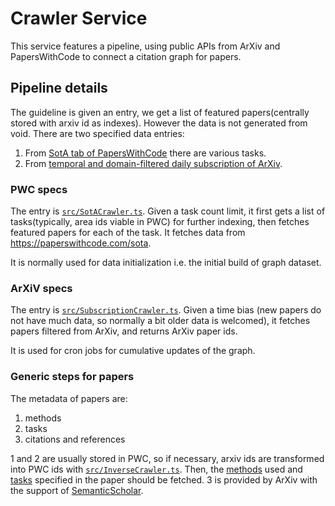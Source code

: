 # Crawler Service

This service features a pipeline, using public APIs from ArXiv and PapersWithCode to connect a citation graph for papers.

## Pipeline details

The guideline is given an entry, we get a list of featured papers(centrally stored with arxiv id as indexes).
However the data is not generated from void. There are two specified data entries:
1. From [SotA tab of PapersWithCode](https://paperswithcode.com/sota) there are various tasks.
2. From [temporal and domain-filtered daily subscription of ArXiv](https://arxiv.org/list/cs.AI/pastweek?skip=293&show=25).

### PWC specs

The entry is [`src/SotACrawler.ts`](./src/SotACrawler.ts). Given a task count limit, it first gets a list of tasks(typically, area ids viable in PWC) for further indexing, then fetches featured papers for each of the task. It fetches data from https://paperswithcode.com/sota.

It is normally used for data initialization i.e. the initial build of graph dataset.

### ArXiV specs

The entry is [`src/SubscriptionCrawler.ts`](./src/SubscriptionCrawler.ts). Given a time bias (new papers do not have much data, so normally a bit older data is welcomed), it fetches papers filtered from ArXiv, and returns ArXiv paper ids.

It is used for cron jobs for cumulative updates of the graph.

### Generic steps for papers

The metadata of papers are: 
1. methods
2. tasks
3. citations and references

1 and 2 are usually stored in PWC, so if necessary, arxiv ids are transformed into PWC ids with [`src/InverseCrawler.ts`](./src/InverseCrawler.ts).
Then, the [methods](./src/MethodCrawler.ts) used and [tasks](./src/TaskCrawler.ts) specified in the paper should be fetched. 3 is provided by ArXiv with the support of [SemanticScholar](https://www.semanticscholar.org/).